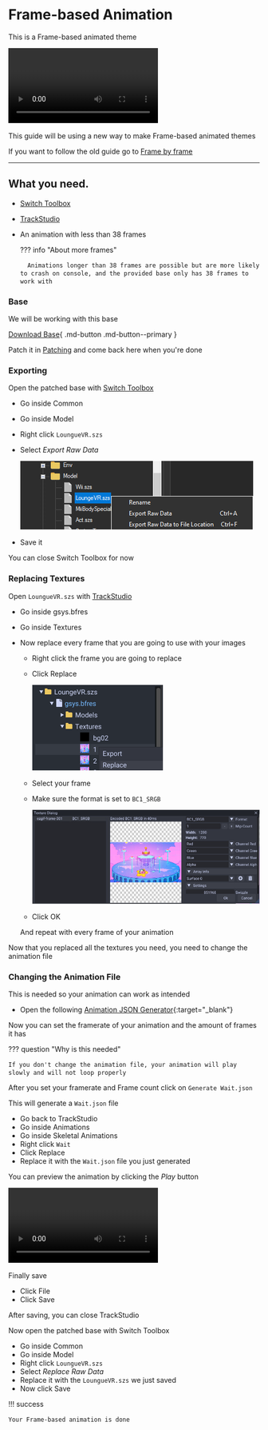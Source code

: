 # Frame-based Animation

This is a Frame-based animated theme

<video controls>
<source src="../imgs/frame/vf.mp4" type="video/mp4">
</video>

This guide will be using a new way to make Frame-based animated themes

If you want to follow the old guide go to [Frame by frame](../tutorials_old/framebyframe.md)

-----------------------

## What you need.

- [Switch Toolbox](https://github.com/KillzXGaming/Switch-Toolbox/releases/tag/Final)
- [TrackStudio](https://github.com/MapStudioProject/Track-Studio/releases)
- An animation with less than 38 frames

    ??? info "About more frames"

        Animations longer than 38 frames are possible but are more likely to crash on console, and the provided base only has 38 frames to work with

### Base

We will be working with this base

[Download Base](bases/frame/Men2.bps){ .md-button .md-button--primary }

Patch it in [Patching](../../install/patching.md) and come back here when you're done

### Exporting

Open the patched base with [Switch Toolbox](https://github.com/KillzXGaming/Switch-Toolbox/releases/tag/Final)

- Go inside Common
- Go inside Model
- Right click `LoungueVR.szs`
- Select *Export Raw Data*

    ![image](imgs/frame/f1.png)

- Save it

You can close Switch Toolbox for now

### Replacing Textures

Open `LoungueVR.szs` with [TrackStudio](https://github.com/MapStudioProject/Track-Studio/releases)

- Go inside gsys.bfres
- Go inside Textures

- Now replace every frame that you are going to use with your images

    - Right click the frame you are going to replace
    - Click Replace

        ![image](imgs/frame/f2.png)

    - Select your frame

    - Make sure the format is set to `BC1_SRGB`

        ![image](imgs/frame/f3.png)

    - Click OK

    And repeat with every frame of your animation

Now that you replaced all the textures you need, you need to change the animation file

### Changing the Animation File

This is needed so your animation can work as intended

- Open the following [Animation JSON Generator](framescript/animation.html){:target="_blank"}

Now you can set the framerate of your animation and the amount of frames it has

??? question "Why is this needed"

    If you don't change the animation file, your animation will play slowly and will not loop properly

After you set your framerate and Frame count click on `Generate Wait.json`

This will generate a `Wait.json` file

- Go back to TrackStudio
- Go inside Animations
- Go inside Skeletal Animations
- Right click `Wait`
- Click Replace
- Replace it with the `Wait.json` file you just generated

You can preview the animation by clicking the *Play* button

<video controls>
<source src="../imgs/frame/vf2.mp4" type="video/mp4">
</video>

Finally save

- Click File
- Click Save

After saving, you can close TrackStudio

Now open the patched base with Switch Toolbox

- Go inside Common
- Go inside Model
- Right click `LoungueVR.szs`
- Select *Replace Raw Data*
- Replace it with the `LoungueVR.szs` we just saved
- Now click Save

!!! success

    Your Frame-based animation is done